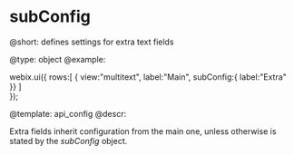 subConfig
=============

@short: defines settings for extra text fields
	

@type: object
@example:

webix.ui({
	rows:[
		{ view:"multitext", label:"Main", subConfig:{
    		label:"Extra"
        }}
    ]    
});


@template:	api_config
@descr:

Extra fields inherit configuration from the main one, unless otherwise is stated by the *subConfig* object.



